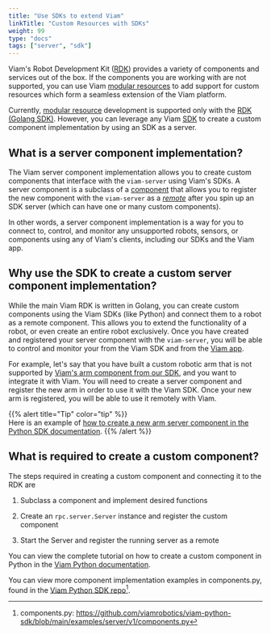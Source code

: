 ```yaml
---
title: "Use SDKs to extend Viam"
linkTitle: "Custom Resources with SDKs"
weight: 99
type: "docs"
tags: ["server", "sdk"]
---
```


Viam's Robot Development Kit ([RDK](/product-overviews/rdk/)) provides a variety of components and services out of the box.
If the components you are working with are not supported, you can use Viam [modular resources](/product-overviews/modular-resources) to add support for custom resources which form a seamless extension of the Viam platform.

Currently, [modular resource](/product-overviews/modular-resources) development is supported only with the [RDK (Golang SDK)](https://pkg.go.dev/go.viam.com/rdk).
However, you can leverage any Viam [SDK](product-overviews/sdk-as-client/) to create a custom component implementation by using an SDK as a server.

## What is a server component implementation?

The Viam server component implementation allows you to create custom components that interface with the `viam-server` using Viam's SDKs.
A server component is a subclass of a [component](https://python.viam.dev/autoapi/viam/components/component_base/index.html#module-viam.components.component_base) that allows you to register the new component with the `viam-server` as a [*remote*](/appendix/glossary/#remote_anchor) after you spin up an SDK server (which can have one or many custom components).

In other words, a server component implementation is a way for you to connect to, control, and monitor any unsupported robots, sensors, or components using any of Viam's clients, including our SDKs and the Viam app.

## Why use the SDK to create a custom server component implementation?

While the main Viam RDK is written in Golang, you can create custom components using the Viam SDKs (like Python) and connect them to a robot as a remote component.
This allows you to extend the functionality of a robot, or even create an entire robot exclusively.
Once you have created and registered your server component with the `viam-server`, you will be able to control and monitor your from the Viam SDK and from the [Viam app](https://app.viam.com/).

For example, let's say that you have built a custom robotic arm that is not supported by [Viam's arm component from our SDK](https://python.viam.dev/autoapi/viam/components/arm/index.html#module-viam.components.arm), and you want to integrate it with Viam.
You will need to create a server component and register the new arm in order to use it with the Viam SDK.
Once your new arm is registered, you will be able to use it remotely with Viam.

{{% alert title="Tip" color="tip" %}}  
Here is an example of [how to create a new arm server component in the Python SDK documentation](https://python.viam.dev/examples/example.html#subclass-a-component).
{{% /alert %}}

## What is required to create a custom component?

The steps required in creating a custom component and connecting it to the RDK are

1. Subclass a component and implement desired functions

2. Create an `rpc.server.Server` instance and register the custom component

3. Start the Server and register the running server as a remote

You can view the complete tutorial on how to create a custom component in Python in the [Viam Python documentation](https://python.viam.dev/examples/example.html#create-custom-components).

You can view more component implementation examples in <file>components.py</file>, found in the <a href="https://github.com/viamrobotics/viam-python-sdk/blob/main/examples/server/v1/components.py" target="_blank">Viam Python SDK repo</a>[^compsamp].

[^compsamp]:<file>components.py</file>: <a href="https://github.com/viamrobotics/viam-python-sdk/blob/main/examples/server/v1/components.py" target="_blank">ht<span></span>tps://github.com/viamrobotics/viam-python-sdk/blob/main/examples/server/v1/components.py</a>
